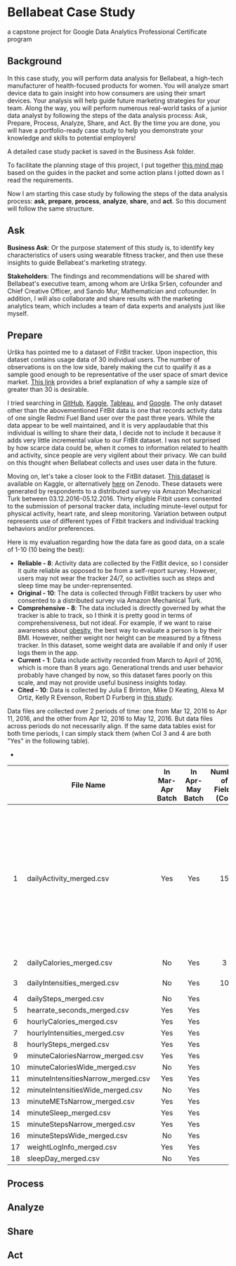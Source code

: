 # Bellabeat Case Study
a capstone project for Google Data Analytics Professional Certificate program

## Background
In this case study, you will perform data analysis for Bellabeat, a high-tech manufacturer of health-focused products for women. You will analyze smart device data to gain insight into how consumers are using their smart devices. Your analysis will help guide future marketing strategies for your team. Along the way, you will perform numerous real-world tasks of a junior data analyst by following the steps of the data analysis process: Ask, Prepare, Process, Analyze, Share, and Act. By the time you are done, you will have a portfolio-ready case study to help you demonstrate your knowledge and skills to potential employers!

A detailed case study packet is saved in the Business Ask folder.

To facilitate the planning stage of this project, I put together [this mind map](https://miro.com/app/board/uXjVL_Uxt_4=/?share_link_id=308983498196) based on the guides in the packet and some action plans I jotted down as I read the requirements.

Now I am starting this case study by following the steps of the data analysis process: **ask**, **prepare**, **process**, **analyze**, **share**, and **act**. So this document will follow the same structure.

## Ask
**Business Ask**: Or the purpose statement of this study is, to identify key characteristics of users using wearable fitness tracker, and then use these insights to guide Bellabeat's marketing strategy.

**Stakeholders**: The findings and recommendations will be shared with Bellabeat's executive team, among whom are Urška Sršen, cofounder and Chief Creative Officer, and Sando Mur, Mathematician and cofounder. In addition, I will also collaborate and share results with the marketing analytics team, which includes a team of data experts and analysts just like myself.

## Prepare
Urška has pointed me to a dataset of FitBit tracker. Upon inspection, this dataset contains usage data of 30 individual users. The number of observations is on the low side, barely making the cut to qualify it as a sample good enough to be representative of the user space of smart device market. [This link](https://www.scribbr.com/statistics/central-limit-theorem/#:~:text=The%20central%20limit%20theorem%20states%20that%20the%20sampling%20distribution%20of,size%20is%20n%20%E2%89%A5%2030.) provides a brief explanation of why a sample size of greater than 30 is desirable.

I tried searching in [GitHub](https://github.com/), [Kaggle](https://www.kaggle.com/datasets), [Tableau](https://public.tableau.com/app/search/all), and [Google](https://www.google.com/). The only dataset other than the abovementioned FitBit data is one that records activity data of one single Redmi Fuel Band user over the past three years. While the data appear to be well maintained, and it is very applaudable that this individual is willing to share their data, I decide not to include it because it adds very little incremental value to our FitBit dataset. I was not surprised by how scarce data could be, when it comes to information related to health and activity, since people are very vigilent about their privacy. We can build on this thought when Bellabeat collects and uses user data in the future.

Moving on, let's take a closer look to the FitBit dataset. [This dataset](https://www.kaggle.com/datasets/arashnic/fitbit) is available on Kaggle, or alternatively [here](https://zenodo.org/records/53894#.YMoUpnVKiP9) on Zenodo. These datasets were generated by respondents to a distributed survey via Amazon Mechanical Turk between 03.12.2016-05.12.2016. Thirty eligible Fitbit users consented to the submission of personal tracker data, including minute-level output for physical activity, heart rate, and sleep monitoring. Variation between output represents use of different types of Fitbit trackers and individual tracking behaviors and/or preferences. 

Here is my evaluation regarding how the data fare as good data, on a scale of 1-10 (10 being the best):
* **Reliable - 8**: Activity data are collected by the FitBit device, so I consider it quite reliable as opposed to be from a self-report survey. However, users may not wear the tracker 24/7, so activities such as steps and sleep time may be under-reprensented.
* **Original - 10**: The data is collected through FitBit trackers by user who consented to a distributed survey via Amazon Mechanical Turk.
* **Comprehensive - 8**: The data included is directly governed by what the tracker is able to track, so I think it is pretty good in terms of comprehensiveness, but not ideal. For example, if we want to raise awareness about [obesity](https://www.who.int/news-room/fact-sheets/detail/obesity-and-overweight), the best way to evaluate a person is by their BMI. However, neither weight nor height can be measured by a fitness tracker. In this dataset, some weight data are available if and only if user logs them in the app.
* **Current - 1**: Data include activity recorded from March to April of 2016, which is more than 8 years ago. Generational trends and user behavior probably have changed by now, so this dataset fares poorly on this scale, and may not provide useful business insights today.
* **Cited - 10**: Data is collected by Julia E Brinton, Mike D Keating, Alexa M Ortiz, Kelly R Evenson, Robert D Furberg in [this study](https://pubmed.ncbi.nlm.nih.gov/28450274/).

Data files are collected over 2 periods of time: one from Mar 12, 2016 to Apr 11, 2016, and the other from Apr 12, 2016 to May 12, 2016. But data files across periods do not necessarily align. If the same data tables exist for both time periods, I can simply stack them (when Col 3 and 4 are both "Yes" in the following table).

<ul><li></li></ul>

|      | File Name | In Mar-Apr Batch | In Apr-May Batch | Number of Fields (Col) | Description of Data | Issues & Actions |
|:---: | --------- | :--------------: | :--------------: | :--------------------: | ------------------- | ---------------- |
|1| dailyActivity_merged.csv | Yes | Yes | 15 | <ol><li>Id</li><li>ActivityDate</li><li>TotalSteps</li><li>TotalDistance</li><li>TrackerDistance</li><li>LoggedActivitiesDistance</li><li>VeryActiveDistance</li><li>ModeratelyActiveDistance</li><li>LightActiveDistance</li><li>SedentaryActiveDistance</li><li>VeryActiveMinutes</li><li>FairlyActiveMinutes</li><li>LightlyActiveMinutes</li><li>SedentaryMinutes</li><li>Calories</li></ol> | | <ul><li>Some numerical data are stored as text strings, need to convert data type.</li><li>TotalDistance may not equate the sum of its subcategories, need to inspect closer. </li></ul> |
|2| dailyCalories_merged.csv | No | Yes | 3 | Data already captured in dailyActivity_merged.csv | |
|3| dailyIntensities_merged.csv | No | Yes | 10 | Data already captured in dailyActivity_merged.csv | |
|4| dailySteps_merged.csv | No | Yes | 
|5| hearrate_seconds_merged.csv | Yes | Yes |
|6| hourlyCalories_merged.csv | Yes | Yes |
|7| hourlyIntensities_merged.csv | Yes | Yes |
|8| hourlySteps_merged.csv | Yes | Yes |
|9| minuteCaloriesNarrow_merged.csv | Yes | Yes |
|10| minuteCaloriesWide_merged.csv | No | Yes |
|11| minuteIntensitiesNarrow_merged.csv | Yes | Yes |
|12| minuteIntensitiesWide_merged.csv | No | Yes |
|13| minuteMETsNarrow_merged.csv | Yes | Yes
|14| minuteSleep_merged.csv | Yes | Yes |
|15| minuteStepsNarrow_merged.csv | Yes | Yes |
|16| minuteStepsWide_merged.csv | No | Yes |
|17| weightLogInfo_merged.csv | Yes | Yes |
|18| sleepDay_merged.csv | No | Yes

## Process

## Analyze

## Share

## Act
